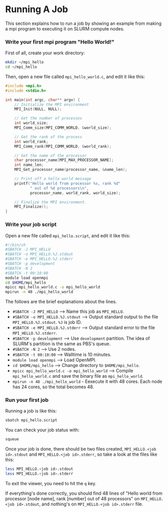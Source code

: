 # Running A Job

This section explains how to run a job by showing an example from making
a mpi program to executing it on SLURM compute nodes.

### Write your first mpi program "Hello World!"

First of all, create your work directory:

```bash
mkdir ~/mpi_hello
cd ~/mpi_hello
```

Then, open a new file called `mpi_hello_world.c`, and edit it like this:

```c
#include <mpi.h>
#include <stdio.h>

int main(int argc, char** argv) {
    // Initialize the MPI environment
    MPI_Init(NULL, NULL);

    // Get the number of processes
    int world_size;
    MPI_Comm_size(MPI_COMM_WORLD, &world_size);

    // Get the rank of the process
    int world_rank;
    MPI_Comm_rank(MPI_COMM_WORLD, &world_rank);

    // Get the name of the processor
    char processor_name[MPI_MAX_PROCESSOR_NAME];
    int name_len;
    MPI_Get_processor_name(processor_name, &name_len);

    // Print off a hello world message
    printf("Hello world from processor %s, rank %d"
           " out of %d processors\n",
           processor_name, world_rank, world_size);

    // Finalize the MPI environment.
    MPI_Finalize();
}
```

### Write your job script
Open a new file called `mpi_hello.script`, and edit it like this:

```sh
#!/bin/sh
#SBATCH -J MPI_HELLO
#SBATCH -o MPI_HELLO.%J.stdout
#SBATCH -e MPI_HELLO.%J.stderr
#SBATCH -p development
#SBATCH -N 2
#SBATCH -t 00:10:00
module load openmpi
cd $HOME/mpi_hello
mpicc mpi_hello_world.c -o mpi_hello_world
mpirun -n 48 ./mpi_hello_world
```

The follows are the brief explanations about the lines.

- `#SBATCH -J MPI_HELLO` --> Name this job as `MPI_HELLO`.
- `#SBATCH -o MPI_HELLO.%J.stdout` --> Output standard output to the file
  `MPI_HELLO.%J.stdout`. `%J` is job ID.
- `#SBATCH -e MPI_HELLO.%J.stderr` --> Output standard error to the file
  `MPI_HELLO.%J.stderr`.
- `#SBATCH -p development` --> Use `development` partition. The idea of SLURM's partition
  is the same as PBS's queue.
- `#SBATCH -N 2` --> Use 2 nodes.
- `#SBATCH -t 00:10:00` --> Walltime is 10 minutes.
- `module load openmpi` --> Load OpenMPI.
- `cd $HOME/mpi_hello` --> Change directory to `$HOME/mpi_hello`.
- `mpicc mpi_hello_world.c -o mpi_hello_world` --> Compile `mpi_hello_world.c` and save
  the binary file as `mpi_hello_world`.
- `mpirun -n 48 ./mpi_hello_world` - Eexecute it with 48 cores. Each node has 24 cores,
  so the total becomes 48.

### Run your first job

Running a job is like this:

```bash
sbatch mpi_hello.script
```

You can check your job status with:

```bash
squeue
```

Once your job is done, there should be two files created, `MPI_HELLO.<job id>.stdout` and
`MPI_HELLO.<job id>.stderr`, so take a look at the files like this:

```bash
less MPI_HELLO.<job id>.stdout
less MPI_HELLO.<job id>.stderr
```

To exit the viewer, you need to hit the `q` key.

If everything's done correctly, you should find 48 lines of "Hello world from processor
[node name], rank [number] out of 48 processors" on `MPI_HELLO.<job id>.stdout`,
and nothing's on `MPI_HELLO.<job id>.stderr` file.
